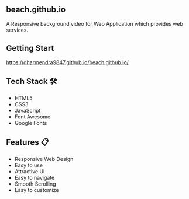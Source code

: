 ## beach.github.io
A Responsive background video for Web Application which provides web services.

## Getting Start
 https://dharmendra9847.github.io/beach.github.io/

## Tech Stack 🛠️

- HTML5
- CSS3
- JavaScript
- Font Awesome
- Google Fonts

## Features 📋

- Responsive Web Design
- Easy to use
- Attractive UI
- Easy to navigate
- Smooth Scrolling
- Easy to customize
